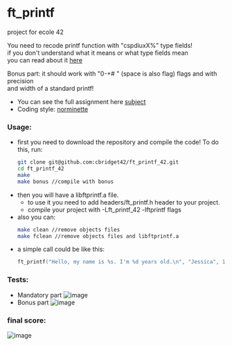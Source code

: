 # ft_printf
project for ecole 42

You need to recode printf function with "cspdiuxX%" type fields!  
if you don't understand what it means or what type fields mean  
you can read about it [here](https://en.wikipedia.org/wiki/Printf_format_string)
  
Bonus part: it should work with "0-+# " (space is also flag) flags and with precision  
and width of a standard printf!
  
* You can see the full assignment here [subject](https://github.com/cbridget42/ft_printf_42/blob/main/subject/en.subject.pdf)
* Coding style: [norminette](https://github.com/cbridget42/ft_printf_42/blob/main/subject/en.norm.pdf)
  
### Usage:
* first you need to download the repository and compile the code! To do this, run:
	```bash
	git clone git@github.com:cbridget42/ft_printf_42.git
	cd ft_printf_42
	make
	make bonus //compile with bonus
	```
* then you will have a libftprintf.a file.
	+ to use it you need to add headers/ft_printf.h header to your project.
	+ compile your project with -Lft_printf_42 -lftprintf flags
* also you can:
	```bash
	make clean //remove objects files
	make fclean //remove objects files and libftprintf.a
	```
* a simple call could be like this:
	```c
	ft_printf("Hello, my name is %s. I'm %d years old.\n", "Jessica", 18);
	```
  
### Tests:
* Mandatory part
![image](?)
* Bonus part
![image](?)
  
### final score:
![image](https://github.com/cbridget42/ft_printf_42/blob/main/images/Screenshot%20from%202022-11-13%2020-39-39.png)
  
